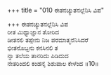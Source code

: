+++
title = "010 ಈತನಚ್ಯುತನಲ್ಲೆನಿಸಿ ವಿಪ"

+++
ಈತನಚ್ಯುತನಲ್ಲೆನಿಸಿ ವಿಪ  
ರೀತ ಮಿಥ್ಯಾಜ್ಞಾನ ತೋರಿದ   
ಡೀತನಲಿ ತಪ್ಪೇನು ನಿಜ ಪರಮಾತ್ಮನೆನಿಸಿದರೆ  
ಭೀತನೊಬ್ಬನು ಕನಸಿನಲಿ ತ  
ನ್ನಾ ತಲೆಯ ತಾನರಿದು ಪಿಡಿದುದ  
ನೇತರಿಂದಲಿ ಕಂಡನೈ ಶಿಶುಪಾಲ ಕೇಳೆಂದ    ॥10॥